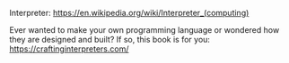 Interpreter: https://en.wikipedia.org/wiki/Interpreter_(computing)

Ever wanted to make your own programming language or wondered how they are designed and built? If so, this book is for you: https://craftinginterpreters.com/
